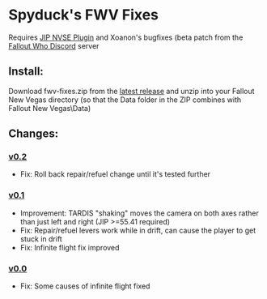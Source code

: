 # Spyduck's FWV Fixes

Requires [JIP NVSE Plugin](https://www.nexusmods.com/newvegas/mods/58277) and Xoanon's bugfixes (beta patch from the [Fallout Who Discord](https://discordapp.com/invite/wUXCzQY) server

## Install:
Download fwv-fixes.zip from the [latest release](https://github.com/Spyduck/fwv-fixes/releases/tag/v0.2) and unzip into your Fallout New Vegas directory (so that the Data folder in the ZIP combines with Fallout New Vegas\Data)

## Changes:

### [v0.2](https://github.com/Spyduck/fwv-fixes/releases/tag/v0.2)
- Fix: Roll back repair/refuel change until it's tested further

### [v0.1](https://github.com/Spyduck/fwv-fixes/releases/tag/v0.1)
- Improvement: TARDIS "shaking" moves the camera on both axes rather than just left and right (JIP >=55.41 required)
- Fix: Repair/refuel levers work while in drift, can cause the player to get stuck in drift
- Fix: Infinite flight fix improved

### [v0.0](https://github.com/Spyduck/fwv-fixes/releases/tag/v0.0)
- Fix: Some causes of infinite flight fixed
